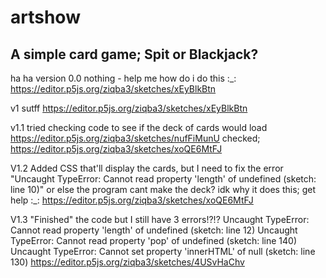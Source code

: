 # artshow

## A simple card game; Spit or Blackjack?


ha ha version 0.0 
nothing - help me how do i do this :_:
https://editor.p5js.org/ziqba3/sketches/xEyBlkBtn

v1 
sutff
https://editor.p5js.org/ziqba3/sketches/xEyBlkBtn

v1.1 
tried checking code to see if the deck of cards would load
https://editor.p5js.org/ziqba3/sketches/nufFiMunU
checked;
https://editor.p5js.org/ziqba3/sketches/xoQE6MtFJ

V1.2
Added CSS that'll display the cards, but I need to fix the error "Uncaught TypeError: Cannot read property 'length' of undefined (sketch: line 10)" or else the program cant make the deck? idk why it does this; get help :_:
https://editor.p5js.org/ziqba3/sketches/xoQE6MtFJ

V1.3
"Finished" the code but I still have 3 errors!?!?
Uncaught TypeError: Cannot read property 'length' of undefined (sketch: line 12)
Uncaught TypeError: Cannot read property 'pop' of undefined (sketch: line 140)
Uncaught TypeError: Cannot set property 'innerHTML' of null (sketch: line 130)
https://editor.p5js.org/ziqba3/sketches/4USvHaChv
